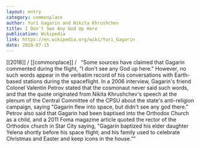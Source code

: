 ```yaml
---
layout: entry
category: commonplace
author: Yuri Gagarin and Nikita Khrushchev
title: I Don’t See Any God Up Here
publication: Wikipedia
link: https://en.wikipedia.org/wiki/Yuri_Gagarin
date: 2018-07-15
---
```


[[2018]] / [[commonplace]] / 
 
“Some sources have claimed that Gagarin commented during the flight, "I don't see any God up here." However, no such words appear in the verbatim record of his conversations with Earth-based stations during the spaceflight. In a 2006 interview, Gagarin's friend Colonel Valentin Petrov stated that the cosmonaut never said such words, and that the quote originated from Nikita Khrushchev's speech at the plenum of the Central Committee of the CPSU about the state's anti-religion campaign, saying "Gagarin flew into space, but didn't see any god there." Petrov also said that Gagarin had been baptised into the Orthodox Church as a child, and a 2011 Foma magazine article quoted the rector of the Orthodox church in Star City saying, "Gagarin baptized his elder daughter Yelena shortly before his space flight; and his family used to celebrate Christmas and Easter and keep icons in the house.””